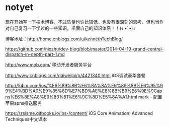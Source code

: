 # notyet

现在开始写一下技术博客，不过质量也许比较低。也没有很深刻的思考，但也当作对自己复习一下学过的一些知识，巩固自己的知识体系！！(ง •̀_•́)ง

博客地址：http://home.cnblogs.com/u/kennethTechBlog/

https://github.com/nixzhu/dev-blog/blob/master/2014-04-19-grand-central-dispatch-in-depth-part-1.md

http://www.mob.com/  移动开发者服务平台


http://www.cnblogs.com/daiweilai/p/4421340.html iOS调试豪华套餐

http://54im.com/ios/%E6%89%8B%E6%8A%8A%E6%89%8B%E6%95%99%E4%BD%A0%E9%85%8D%E7%BD%AE%E8%8B%B9%E6%9E%9Capns%E6%8E%A8%E9%80%81%E6%9C%8D%E5%8A%A1.html   mark - 配置苹果apns推送服务


https://zsisme.gitbooks.io/ios-/content/ iOS Core Animation: Advanced Techniques中文译本
